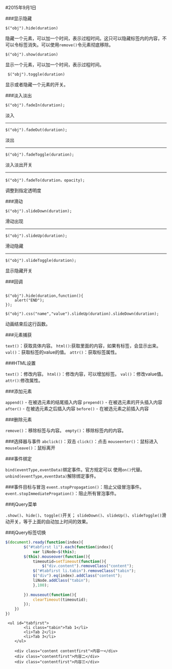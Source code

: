 ﻿#2015年9月1日


###显示隐藏
```
$("obj").hide(duration)
```
隐藏一个元素，可以加一个时间，表示过程时间。这只可以隐藏标签内的内容，不可以令标签消失。可以使用`remove()`令元素彻底移除。

```
$("obj").show(duration)
```
 显示一个元素，可以加一个时间，表示过程时间。

```
 $("obj").toggle(duration)
```    
显示或者隐藏一个元素的开关。


###淡入淡出

```jQuery
$("obj").fadeIn(duration);
```
淡入

---
```
$("obj").fadeOut(duration);
```
淡出

---
```
$("obj").fadeToggle(duration);
```
淡入淡出开关

---
```
$("obj").fadeTo(duration，opacity);
```
调整到指定透明度


###滑动
```
$("obj").slideDown(duration);
```
滑动出现

---

```
$("obj").slideUp(duration);
```
滑动隐藏

---

```
$("obj").slideToggle(duration);
```
显示隐藏开关

###回调
```

$("obj").hide(duration,function(){
    alert("END");
});

$("obj").css("name","value").slideUp(duration).slideDown(duration);
```
动画结束后这行函数。


###元素捕获

`text()`：获取具体内容。
`html()`:获取里面的内容，如果有标签，会显示出来。
`val()`：获取标签的value的值。
`attr()`：获取标签属性。

###HTML设置

`text()`：修改内容。
`html()`：修改内容，可以增加标签。
`val()`：修改value值。
`attr()`:修改属性。

###添加元素

`append()` - 在被选元素的结尾插入内容
`prepend()` - 在被选元素的开头插入内容
`after()` - 在被选元素之后插入内容
`before()` - 在被选元素之前插入内容

###删除元素

`remove()`：移除标签与内容。
`empty()`：移除标签内的内容。

###选择器与事件
`abclick()`：双击
`click()`：点击
`mouseenter()`：鼠标进入
`mouseleave()`：鼠标离开

###事件绑定

`bind(eventType,eventData)`绑定事件。官方规定可以 使用`on()`代替。
`unbind(eventType,eventData)`解除绑定事件。

###事件目标与冒泡
`event.stopPropagation()`：阻止父级冒泡事件。
`event.stopImmediateProgation()`：阻止所有冒泡事件。


###jQuery菜单

`.show()`、`hide()`、`toggle()`开关；
`slideDown()`、`slideUp()`、`slideToggle()`滑动开关，等于上面的自动加上时间的效果。


###jQuery标签切换
```javascript
$(document).ready(function(index){
		$("#tabfirst li").each(function(index){
			var liNode=$(this);
		$(this).mouseover(function(){
			timeoutid=setTimeout(function(){
				$("div.content").removeClass("content");
			$("#tabfirst li.tabin").removeClass("tabin");
			$("div").eq(index).addClass("content");
			liNode.addClass("tabin");
			},100);
			
		}).mouseout(function(){
			clearTimeout(timeoutid);
		});
	})
})
```
```HTML5
 <ul id="tabfirst">
    	<li class="tabin">Tab 1</li>
    	<li>Tab 2</li>
    	<li>Tab 3</li>
    </ul>

    <div class="content contentfirst">内容一</div>
    <div class="contentfirst">内容二</div>
    <div class="contentfirst">内容三</div>
```
